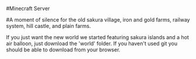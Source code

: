#Minecraft Server

#A moment of silence for the old sakura village, iron and gold farms, railway system, hill castle, and plain farms.

If you just want the new world we started featuring sakura islands and a hot air balloon, just download the 'world' folder. If you haven't used git you should be able to download from your browser.
